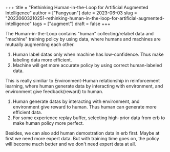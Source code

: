 +++
title = "Rethinking Human-in-the-Loop for Artificial Augmented Intelligence"
author = ["Fangyuan"]
date = 2023-06-03
slug = "20230603210251-rethinking-human-in-the-loop-for-artificial-augmented-intelligence"
tags = ["augment"]
draft = false
+++

The Human-in-the-Loop contains "human" collecting/relabel data and "machine" training policy by using data, where humans and machines are mutually augmenting each other.

1.  Human label datas only when machine has low-confidence. Thus make labeling data more efficient.
2.  Machine will get more accurate policy by using correct human-labeled data.

This is really similiar to Environment-Human relationship in reinforcement learning, where human generate data by interacting with environment, and environment give feedback(reward) to human.

1.  Human generate datas by interacting with environment, and environment give reward to human. Thus human can generate more efficient data.
2.  For some experience replay buffer, selecting high-prior data from erb to make human policy more perfect.

Besides, we can also add human demostration data in erb first. Maybe at first we need more expert data. But with training time goes on, the policy will become much better and we don't need expert data at all.
